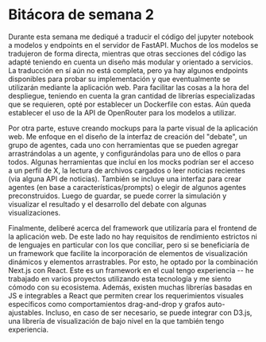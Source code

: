 # Bitácora de semana 2

Durante esta semana me dediqué a traducir el código del jupyter notebook a modelos y endpoints en el servidor de FastAPI. Muchos de los modelos se tradujeron de forma directa, mientras que otras secciones del código las adapté teniendo en cuenta un diseño más modular y orientado a servicios. La traducción en sí aún no está completa, pero ya hay algunos endpoints disponibles para probar su implementación y que eventualmente se utilizarán mediante la aplicación web. Para facilitar las cosas a la hora del despliegue, teniendo en cuenta la gran cantidad de librerías especializadas que se requieren, opté por establecer un Dockerfile con estas. Aún queda establecer el uso de la API de OpenRouter para los modelos a utilizar.

Por otra parte, estuve creando mockups para la parte visual de la aplicación web. Me enfoque en el diseño de la interfaz de creación del "debate", un grupo de agentes, cada uno con herramientas que se pueden agregar arrastrándolas a un agente, y configurándolas para uno de ellos o para todos. Algunas herramientas que incluí en los mocks podrían ser el acceso a un perfil de X, la lectura de archivos cargados o leer noticias recientes (via alguna API de noticias). También se incluye una interfaz para crear agentes (en base a características/prompts) o elegir de algunos agentes preconstruidos. Luego de guardar, se puede correr la simulación y visualizar el resultado y el desarrollo del debate con algunas visualizaciones.

Finalmente, deliberé acerca del framework que utilizaría para el frontend de la aplicación web. De este lado no hay requisitos de rendimiento estrictos ni de lenguajes en particular con los que conciliar, pero si se beneficiaría de un framework que facilite la incorporación de elementos de visualización dinámicos y elementos arrastrables. Por esto, he optado por la combinación Next.js con React. Este es un framework en el cual tengo experiencia -- he trabajado en varios proyectos utilizando esta tecnología y me siento cómodo con su ecosistema. Además, existen muchas librerías basadas en JS e integrables a React que permiten crear los requerimientos visuales específicos como comportamientos drag-and-drop y grafos auto-ajustables. Incluso, en caso de ser necesario, se puede integrar con D3.js, una librería de visualización de bajo nivel en la que también tengo experiencia.